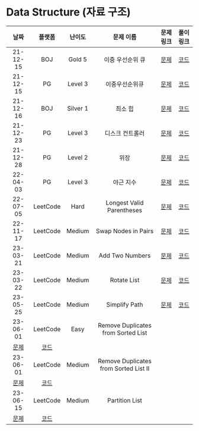 # Data Structure (자료 구조)

|                                    날짜                                     |                                       플랫폼                                       |  난이도  |               문제 이름               |                            문제 링크                             |                                     풀이 링크                                      |
| :-------------------------------------------------------------------------: | :--------------------------------------------------------------------------------: | :------: | :-----------------------------------: | :--------------------------------------------------------------: | :--------------------------------------------------------------------------------: |
|                                  21-12-15                                   |                                        BOJ                                         |  Gold 5  |           이중 우선순위 큐            |           [문제](https://www.acmicpc.net/problem/7662)           |  [코드](https://github.com/LeeMir/Algorithm/blob/main/DataStructure/BOJ-7662.js)   |
|                                  21-12-15                                   |                                         PG                                         | Level 3  |            이중우선순위큐             | [문제](https://programmers.co.kr/learn/courses/30/lessons/42628) |  [코드](https://github.com/LeeMir/Algorithm/blob/main/DataStructure/PG-42628.js)   |
|                                  21-12-16                                   |                                        BOJ                                         | Silver 1 |                최소 힙                |           [문제](https://www.acmicpc.net/problem/1927)           |  [코드](https://github.com/LeeMir/Algorithm/blob/main/DataStructure/BOJ-1927.js)   |
|                                  21-12-23                                   |                                         PG                                         | Level 3  |            디스크 컨트롤러            | [문제](https://programmers.co.kr/learn/courses/30/lessons/42627) |  [코드](https://github.com/LeeMir/Algorithm/blob/main/DataStructure/PG-42627.js)   |
|                                  21-12-28                                   |                                         PG                                         | Level 2  |                 위장                  | [문제](https://programmers.co.kr/learn/courses/30/lessons/42578) |  [코드](https://github.com/LeeMir/Algorithm/blob/main/DataStructure/PG-42578.js)   |
|                                  22-04-03                                   |                                         PG                                         | Level 3  |               야근 지수               | [문제](https://programmers.co.kr/learn/courses/30/lessons/12927) |  [코드](https://github.com/LeeMir/Algorithm/blob/main/DataStructure/PG-12927.js)   |
|                                  22-07-05                                   |                                      LeetCode                                      |   Hard   |       Longest Valid Parentheses       | [문제](https://leetcode.com/problems/longest-valid-parentheses)  | [코드](https://github.com/LeeMir/Algorithm/blob/main/DataStructure/Leetcode-32.js) |
|                                  22-11-17                                   |                                      LeetCode                                      |  Medium  |          Swap Nodes in Pairs          |    [문제](https://leetcode.com/problems/swap-nodes-in-pairs)     | [코드](https://github.com/LeeMir/Algorithm/blob/main/DataStructure/Leetcode-24.js) |
|                                  23-03-21                                   |                                      LeetCode                                      |  Medium  |            Add Two Numbers            |      [문제](https://leetcode.com/problems/add-two-numbers)       | [코드](https://github.com/LeeMir/Algorithm/blob/main/DataStructure/Leetcode-2.ts)  |
|                                  23-03-22                                   |                                      LeetCode                                      |  Medium  |              Rotate List              |        [문제](https://leetcode.com/problems/rotate-list)         | [코드](https://github.com/LeeMir/Algorithm/blob/main/DataStructure/Leetcode-61.ts) |
|                                  23-05-25                                   |                                      LeetCode                                      |  Medium  |             Simplify Path             |       [문제](https://leetcode.com/problems/simplify-path)        | [코드](https://github.com/LeeMir/Algorithm/blob/main/DataStructure/Leetcode-71.ts) |
|                                  23-06-01                                   |                                      LeetCode                                      |   Easy   |  Remove Duplicates from Sorted List   |
|  [문제](https://leetcode.com/problems/remove-duplicates-from-sorted-list)   | [코드](https://github.com/LeeMir/Algorithm/blob/main/DataStructure/Leetcode-83.ts) |
|                                  23-06-01                                   |                                      LeetCode                                      |  Medium  | Remove Duplicates from Sorted List II |
| [문제](https://leetcode.com/problems/remove-duplicates-from-sorted-list-ii) | [코드](https://github.com/LeeMir/Algorithm/blob/main/DataStructure/Leetcode-82.ts) |
|                                  23-06-15                                   |                                      LeetCode                                      |  Medium  |            Partition List             |
|            [문제](https://leetcode.com/problems/partition-list)             | [코드](https://github.com/LeeMir/Algorithm/blob/main/DataStructure/Leetcode-86.ts) |
